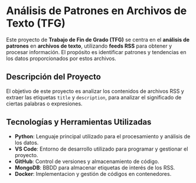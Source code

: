 # Análisis de Patrones en Archivos de Texto (TFG)

Este proyecto de **Trabajo de Fin de Grado (TFG)** se centra en el **análisis de patrones** en **archivos de texto**, utilizando **feeds RSS** para obtener y procesar información. El propósito es identificar patrones y tendencias en los datos proporcionados por estos archivos.

## Descripción del Proyecto

El objetivo de este proyecto es analizar los contenidos de archivos RSS y extraer las etiquetas `title` y `description`, para analizar el significado de ciertas palabras o expresiones.

## Tecnologías y Herramientas Utilizadas

- **Python**: Lenguaje principal utilizado para el procesamiento y análisis de los datos.
- **VS Code**: Entorno de desarrollo utilizado para programar y gestionar el proyecto.
- **GitHub**: Control de versiones y almacenamiento de código.
- **MongoDB**: BBDD para almacenar etiquetas de interés de los RSS.
- **Docker**: Implementacion y gestión de códigos en contenedores.
